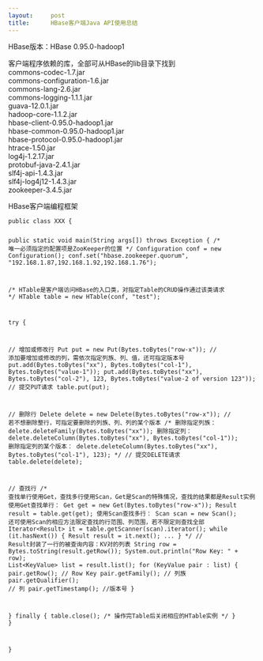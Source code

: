 ```yaml
---
layout:     post
title:      HBase客户端Java API使用总结
---
```

<div id="article_content" class="article_content clearfix csdn-tracking-statistics" data-pid="blog" data-mod="popu_307" data-dsm="post">
								            <link rel="stylesheet" href="https://csdnimg.cn/release/phoenix/template/css/ck_htmledit_views-f76675cdea.css">
						<div class="htmledit_views" id="content_views">
                
<p>HBase版本：HBase 0.95.0-hadoop1</p>
<p>客户端程序依赖的库，全部可从HBase的lib目录下找到<br>
commons-codec-1.7.jar<br>
commons-configuration-1.6.jar<br>
commons-lang-2.6.jar<br>
commons-logging-1.1.1.jar<br>
guava-12.0.1.jar<br>
hadoop-core-1.1.2.jar<br>
hbase-client-0.95.0-hadoop1.jar<br>
hbase-common-0.95.0-hadoop1.jar<br>
hbase-protocol-0.95.0-hadoop1.jar<br>
htrace-1.50.jar<br>
log4j-1.2.17.jar<br>
protobuf-java-2.4.1.jar<br>
slf4j-api-1.4.3.jar<br>
slf4j-log4j12-1.4.3.jar<br>
zookeeper-3.4.5.jar</p>
<p>HBase客户端编程框架</p>
<pre><code class="language-java">public class XXX {

 public static void main(String args[]) throws Exception {
  /* 唯一必须指定的配置项是ZooKeeper的位置 */
  Configuration conf = new Configuration();
  conf.set("hbase.zookeeper.quorum",
    "192.168.1.87,192.168.1.92,192.168.1.76");
  
  /* HTable是客户端访问HBase的入口类，对指定Table的CRUD操作通过该类请求 */
  HTable table = new HTable(conf, "test");
  
  try {
   
   // 增加或修改行
   Put put = new Put(Bytes.toBytes("row-x"));
   // 添加要增加或修改的列，需依次指定列族、列、值，还可指定版本号
   put.add(Bytes.toBytes("xx"), Bytes.toBytes("col-1"),
     Bytes.toBytes("value-1"));
   put.add(Bytes.toBytes("xx"), Bytes.toBytes("col-2"),
     123, Bytes.toBytes("value-2 of version 123"));
   // 提交PUT请求
   table.put(put);
   
   // 删除行
   Delete delete = new Delete(Bytes.toBytes("row-x"));
   // 若不想删除整行，可指定要删除的列族、列、列的某个版本
   /*
   删除指定列族：
   delete.deleteFamily(Bytes.toBytes("xx"));
   删除指定列：
   delete.deleteColumn(Bytes.toBytes("xx"), Bytes.toBytes("col-1"));
   删除指定列的某个版本：
   delete.deleteColumn(Bytes.toBytes("xx"), Bytes.toBytes("col-1"), 123);
   */
   // 提交DELETE请求
   table.delete(delete);
   
   // 查找行
   /*
   查找单行使用Get，查找多行使用Scan，Get是Scan的特殊情况，查找的结果都是Result实例
   使用Get查找单行：
   Get get = new Get(Bytes.toBytes("row-x"));
   Result result = table.get(get);
   使用Scan查找多行：
   Scan scan = new Scan();
   还可使用Scan的相应方法限定查找的行范围、列范围，若不限定则查找全部
   Iterator&lt;Result&gt; it = table.getScanner(scan).iterator();
   while (it.hasNext()) {
    Result result = it.next();
    ...
   }
   */
   // Result封装了一行的被查询内容：KV对的列表
   String row = Bytes.toString(result.getRow());
   System.out.println("Row Key: " + row);
   List&lt;KeyValue&gt; list = result.list();
   for (KeyValue pair : list) {
    pair.getRow(); // Row Key
    pair.getFamily(); // 列族
    pair.getQualifier(); // 列
    pair.getTimestamp(); //版本号
   }

  } finally {
   table.close(); /* 操作完Table后关闭相应的HTable实例 */
  }
 }

}
</code></pre>
<p> </p>
            </div>
                </div>